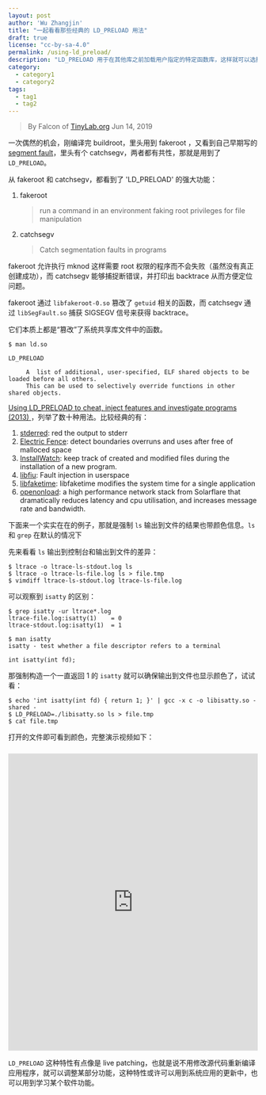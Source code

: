 ```yaml
---
layout: post
author: 'Wu Zhangjin'
title: "一起看看那些经典的 LD_PRELOAD 用法"
draft: true
license: "cc-by-sa-4.0"
permalink: /using-ld_preload/
description: "LD_PRELOAD 用于在其他库之前加载用户指定的特定函数库，这样就可以选择性的覆盖其他共享库中的函数。"
category:
  - category1
  - category2
tags:
  - tag1
  - tag2
---
```


> By Falcon of [TinyLab.org][1]
> Jun 14, 2019

一次偶然的机会，刚编译完 buildroot，里头用到 fakeroot ，又看到自己早期写的 [segment fault](http://tinylab.org/explore-linux-segmentation-fault/)，里头有个 catchsegv，两者都有共性，那就是用到了 `LD_PRELOAD`。

从 fakeroot 和 catchsegv，都看到了 'LD_PRELOAD' 的强大功能：

1. fakeroot

    > run a command in an environment faking root privileges for file manipulation

2. catchsegv

    > Catch segmentation faults in programs

fakeroot 允许执行 mknod 这样需要 root 权限的程序而不会失败（虽然没有真正创建成功），而 catchsegv 能够捕捉断错误，并打印出 backtrace 从而方便定位问题。

fakeroot 通过 `libfakeroot-0.so` 篡改了 `getuid` 相关的函数，而 catchsegv 通过 `libSegFault.so` 捕获 SIGSEGV 信号来获得 backtrace。

它们本质上都是“篡改”了系统共享库文件中的函数。


    $ man ld.so

    LD_PRELOAD

         A  list of additional, user-specified, ELF shared objects to be loaded before all others.
         This can be used to selectively override functions in other shared objects.

[Using LD_PRELOAD to cheat, inject features and investigate programs (2013) ](https://news.ycombinator.com/item?id=15841312)，列举了数十种用法。比较经典的有：

1. [stderred](https://github.com/sickill/stderred): red the output to stderr
2. [Electric Fence](https://elinux.org/Electric_Fence): detect boundaries overruns and uses after free of malloced space
3. [InstallWatch](http://asic-linux.com.mx/~izto/checkinstall/i): keep track of created and modified files during the installation of a new program.
4. [libfiu](https://blitiri.com.ar/p/libfiu/): Fault injection in userspace
5. [libfaketime](https://github.com/wolfcw/libfaketime): libfaketime modifies the system time for a single application
6. [openonload](https://www.openonload.org/): a high performance network stack from Solarflare that dramatically reduces latency and cpu utilisation, and increases message rate and bandwidth.

下面来一个实实在在的例子，那就是强制 `ls` 输出到文件的结果也带颜色信息。`ls` 和 `grep` 在默认的情况下

先来看看 `ls` 输出到控制台和输出到文件的差异：

    $ ltrace -o ltrace-ls-stdout.log ls
    $ ltrace -o ltrace-ls-file.log ls > file.tmp
    $ vimdiff ltrace-ls-stdout.log ltrace-ls-file.log

可以观察到 `isatty` 的区别：

    $ grep isatty -ur ltrace*.log
    ltrace-file.log:isatty(1)    = 0
    ltrace-stdout.log:isatty(1)  = 1

    $ man isatty
    isatty - test whether a file descriptor refers to a terminal

    int isatty(int fd);

那强制构造一个一直返回 1 的 `isatty` 就可以确保输出到文件也显示颜色了，试试看：

    $ echo 'int isatty(int fd) { return 1; }' | gcc -x c -o libisatty.so -shared -
    $ LD_PRELOAD=./libisatty.so ls > file.tmp
    $ cat file.tmp

打开的文件即可看到颜色，完整演示视频如下：

<iframe src="http://showterm.io/a3602c0a37f0004bc4f8d" width="100%" height="600" marginheight="0" marginwidth="0" frameborder="0" scrolling="no" border="0" style="margin-top: 10px" allowfullscreen></iframe>

`LD_PRELOAD` 这种特性有点像是 live patching，也就是说不用修改源代码重新编译应用程序，就可以调整某部分功能，这种特性或许可以用到系统应用的更新中，也可以用到学习某个软件功能。

[1]: http://tinylab.org
